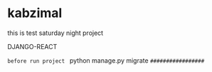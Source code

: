 # kabzimal
this is test saturday night project

DJANGO-REACT


```before run project ```
python manage.py migrate
```#################```
